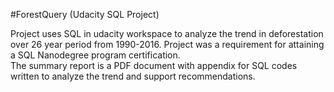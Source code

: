 #ForestQuery (Udacity SQL Project)

Project uses SQL in udacity workspace to analyze the trend in deforestation over 26 year period from 1990-2016.
Project was a requirement for attaining a SQL Nanodegree program certification.  
The summary report is a PDF document with appendix for SQL codes written to analyze the trend and support recommendations.
